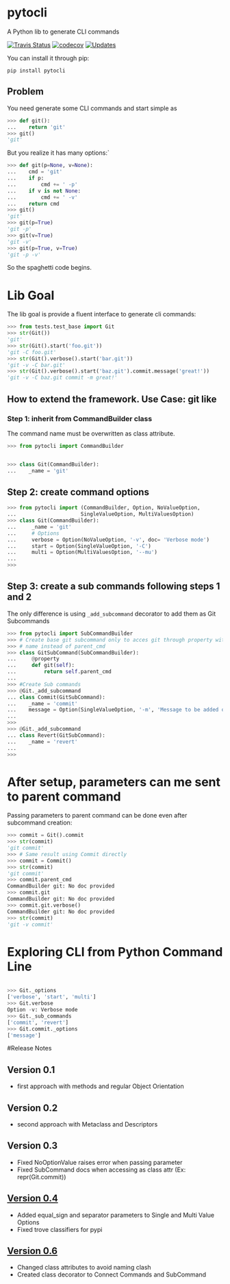 # pytocli

A Python lib to generate CLI commands

[![Travis Status](https://travis-ci.org/renzon/pytocli.svg?branch=master)](https://travis-ci.org/renzon/pytocli)
[![codecov](https://codecov.io/gh/renzon/pytocli/branch/master/graph/badge.svg)](https://codecov.io/gh/renzon/pytocli)
[![Updates](https://pyup.io/repos/github/renzon/pytocli/shield.svg)](https://pyup.io/repos/github/renzon/pytocli/)

You can install it through pip:

```console
pip install pytocli
``` 
## Problem

You need generate some CLI commands and start simple as
```python
>>> def git():
...    return 'git'
>>> git()
'git'

```
But you realize it has many options:`

```python
>>> def git(p=None, v=None):
...    cmd = 'git' 
...    if p:
...        cmd += ' -p'
...    if v is not None:
...        cmd += ' -v'
...    return cmd
>>> git()
'git'
>>> git(p=True)
'git -p'
>>> git(v=True)
'git -v'
>>> git(p=True, v=True)
'git -p -v'

```
So the spaghetti code begins.

# Lib Goal

The lib goal is provide a fluent interface to generate cli commands:

```python
>>> from tests.test_base import Git
>>> str(Git())
'git'
>>> str(Git().start('foo.git'))
'git -C foo.git'
>>> str(Git().verbose().start('bar.git'))
'git -v -C bar.git'
>>> str(Git().verbose().start('baz.git').commit.message('great!'))
'git -v -C baz.git commit -m great!'

```

## How to extend the framework. Use Case: git like

### Step 1: inherit from CommandBuilder class

The command name must be overwritten as class attribute.
 
```python
>>> from pytocli import CommandBuilder


>>> class Git(CommandBuilder):
...    _name = 'git'

```

## Step 2: create command options
 
```python
>>> from pytocli import (CommandBuilder, Option, NoValueOption, 
...                     SingleValueOption, MultiValuesOption)
>>> class Git(CommandBuilder):
...     _name = 'git'
...     # Options
...     verbose = Option(NoValueOption, '-v', doc= 'Verbose mode')
...     start = Option(SingleValueOption, '-C')
...     multi = Option(MultiValuesOption, '--mu')
...
>>>

```
## Step 3: create a sub commands following steps 1 and 2
The only difference is using `_add_subcommand` decorator to add them as Git
Subcommands
 
```python
>>> from pytocli import SubCommandBuilder
>>> # Create base git subcommand only to acces git through property with same
>>> # name instead of parent_cmd 
>>> class GitSubCommand(SubCommandBuilder):
...     @property
...     def git(self):
...         return self.parent_cmd
...
>>> #Create Sub commands
>>> @Git._add_subcommand
... class Commit(GitSubCommand):
...    _name = 'commit'
...    message = Option(SingleValueOption, '-m', 'Message to be added on commit')
...
>>>
>>> @Git._add_subcommand
... class Revert(GitSubCommand):
...    _name = 'revert'
...
>>>

```

# After setup, parameters can me sent to parent command

Passing parameters to parent command can be done even after subcommand creation:
 
```python
>>> commit = Git().commit
>>> str(commit)
'git commit'
>>> # Same result using Commit directly 
>>> commit = Commit()
>>> str(commit)
'git commit'
>>> commit.parent_cmd
CommandBuilder git: No doc provided
>>> commit.git
CommandBuilder git: No doc provided
>>> commit.git.verbose()
CommandBuilder git: No doc provided
>>> str(commit)
'git -v commit'

```

# Exploring CLI from Python Command Line

```python

>>> Git._options
['verbose', 'start', 'multi']
>>> Git.verbose
Option -v: Verbose mode
>>> Git._sub_commands
['commit', 'revert']
>>> Git.commit._options
['message']

```

#Release Notes

## Version 0.1
* first approach with methods and regular Object Orientation

## Version 0.2
* second approach with Metaclass and Descriptors

## Version 0.3
* Fixed NoOptionValue raises error when passing parameter
* Fixed SubCommand docs when accessing as class attr (Ex: repr(Git.commit))

## [Version 0.4](https://github.com/renzon/pytocli/milestone/1)
* Added equal_sign and separator parameters to Single and Multi Value Options
* Fixed trove classifiers for pypi

## [Version 0.6](https://github.com/renzon/pytocli/milestone/3)
* Changed class attributes to avoid naming clash
* Created class decorator to Connect Commands and SubCommand